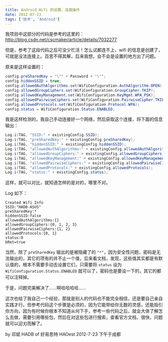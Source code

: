 ```yaml
---
title: Android Wifi 的设置、连接操作
date: 2012-07-23
tags: ['技术', 'Android']
---
```


我项目中这部分的代码是参考的这里的：http://blog.csdn.net/cscmaker/article/details/7032277

但是，参考了这段代码之后可没少忙活！怎么试都连不上，wifi 的信息是创建了，可就是没法连接上。百思不得其解，后来我想，会不会是设置的地方出了问题。

原来是这样设置的：

```java
config.preSharedKey = "\"" + Password + "\"";
config.hiddenSSID = true;
config.allowedAuthAlgorithms.set(WifiConfiguration.AuthAlgorithm.OPEN);
config.allowedGroupCiphers.set(WifiConfiguration.GroupCipher.TKIP);
config.allowedKeyManagement.set(WifiConfiguration.KeyMgmt.WPA_PSK);
config.allowedPairwiseCiphers.set(WifiConfiguration.PairwiseCipher.TKIP);
config.allowedProtocols.set(WifiConfiguration.Protocol.WPA);
config.status = WifiConfiguration.Status.ENABLED;
```

我是这样检测的，我自己手动连接好一个网络，然后获取这个连接，将下面的信息输出：

```java
Log.i(TAG, "SSID:" + existingConfig.SSID);
Log.i(TAG, "preSharedKey:" + existingConfig.preSharedKey);
Log.i(TAG, "hiddenSSID:" + existingConfig.hiddenSSID);
Log.i(TAG, "allowedAuthAlgorithms:" + existingConfig.allowedAuthAlgorithms);
Log.i(TAG, "allowedGroupCiphers:" + existingConfig.allowedGroupCiphers);
Log.i(TAG, "allowedKeyManagement:" + existingConfig.allowedKeyManagement);
Log.i(TAG, "allowedPairwiseCiphers:" + existingConfig.allowedPairwiseCiphers);
Log.i(TAG, "allowedProtocols:" + existingConfig.allowedProtocols);
Log.i(TAG, "status:" + existingConfig.status);
```

这样，就可以对比，就知道怎样的是对的，哪里不对。

Log 如下：

```log
Created Wifi Info
SSID:"HADB-ASUS"
preSharedKey:*
hiddenSSID:false
allowedAuthAlgorithms:{}
allowedGroupCiphers:{0, 1, 2, 3}
allowedPairwiseCiphers:{1, 2}
allowedProtocols:{0, 1}
status:0
bRet=true
```

当然，除了 `preSharedKey` 输出的是被隐藏了的 `"*"`，因为安全性问题，密码是无法输出的，其它的项有的并不止一个值，后来看文档，发现，这些值其实都是有默认值的，根本不需要手动去设置它们，只需要将 `status` 设为 `WifiConfiguration.Status.ENABLED` 就可以了，密码也是要设一下的，其它的都可以注释掉。

于是，问题完美解决了……啊哈哈哈哈……

这次也给了我自己一个经验，那就是别人的代码也不能完全相信，还是要自己亲自实践才行。但参考代码这个步骤是必须的，因为它能带给你无数的灵感，还能指引你方向，因为有时候你根本不知道从何下手，参考一些代码之后，就会大体了解怎么去做，需要引用哪些包，然后在对这些包进行搜索，查看官方文档，很快，问题就可以迎刃而解了。

by 邓斌 HADB of 好易思特 HAOest
2012-7-23 下午于成都
